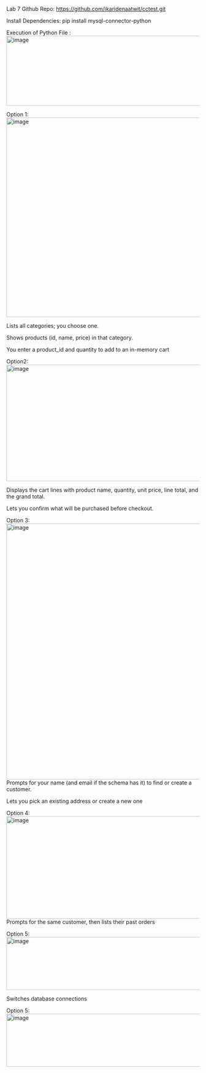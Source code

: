 
Lab 7
Github Repo: https://github.com/ikaridenaatwit/cctest.git

 
Install Dependencies: 
pip install mysql-connector-python



Execution of Python File :
<img width="975" height="182" alt="image" src="https://github.com/user-attachments/assets/48d788bb-613d-4589-95ef-227b84d11f87" />





Option 1:
<img width="975" height="520" alt="image" src="https://github.com/user-attachments/assets/0dd0e460-e374-4082-9cc4-704d4188afd9" />

 Lists all categories; you choose one.

Shows products (id, name, price) in that category.

You enter a product_id and quantity to add to an in-memory cart

Option2: 
<img width="975" height="304" alt="image" src="https://github.com/user-attachments/assets/69a0b7b2-d41e-478b-80ed-f1e17f97fb81" />

Displays the cart lines with product name, quantity, unit price, line total, and the grand total.

Lets you confirm what will be purchased before checkout.

 
Option 3:
<img width="975" height="667" alt="image" src="https://github.com/user-attachments/assets/0f04f723-8d6f-4687-b7a4-04d990a84dd7" />
Prompts for your name (and email if the schema has it) to find or create a customer.

Lets you pick an existing address or create a new one
 

Option 4:
<img width="955" height="267" alt="image" src="https://github.com/user-attachments/assets/dfe8b73e-6439-46ef-b208-91c364bcda8c" />
Prompts for the same customer, then lists their past orders

Option 5: 
<img width="975" height="138" alt="image" src="https://github.com/user-attachments/assets/c8859077-aa8b-493a-8fe5-d4b5f75cd205" />

Switches database connections

 

Option 5: 
<img width="975" height="138" alt="image" src="https://github.com/user-attachments/assets/f100d0e7-3128-488a-9ac8-f0e57bd84b0b" />

 

